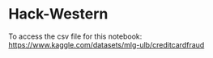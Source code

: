 # Hack-Western
To access the csv file for this notebook: https://www.kaggle.com/datasets/mlg-ulb/creditcardfraud
